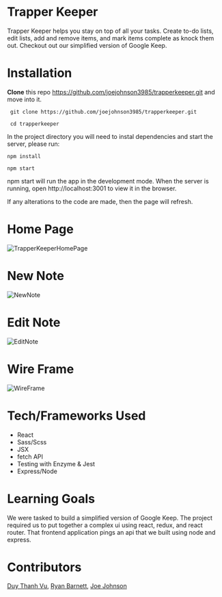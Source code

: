 # Trapper Keeper

Trapper Keeper helps you stay on top of all your tasks. Create to-do lists, edit lists, add and remove items, and mark items complete as knock them out. Checkout out our simplified version of Google Keep.

# Installation

**Clone** this repo https://github.com/joejohnson3985/trapperkeeper.git and move into it.

``` git clone https://github.com/joejohnson3985/trapperkeeper.git```

``` cd trapperkeeper```

In the project directory you will need to instal dependencies and start the server, please run:

```npm install```

```npm start```

npm start will run the app in the development mode. When the server is running, open http://localhost:3001 to view it in the browser.

If any alterations to the code are made, then the page will refresh.

# Home Page

![TrapperKeeperHomePage](https://github.com/joejohnson3985/trapperkeeper/blob/master/src/media/Images/cards.png)

# New Note

![NewNote](https://github.com/joejohnson3985/trapperkeeper/blob/master/src/media/Images/new.png)

# Edit Note

![EditNote](https://github.com/joejohnson3985/trapperkeeper/blob/master/src/media/Images/list.png)

# Wire Frame

![WireFrame](https://github.com/joejohnson3985/trapperkeeper/blob/master/src/media/Images/Wire-Frame.png)

# Tech/Frameworks Used

* React
* Sass/Scss
* JSX
* fetch API
* Testing with Enzyme & Jest
* Express/Node

# Learning Goals 

We were tasked to build a simplified version of Google Keep. The project required us to put together a complex ui using react, redux, and react router. That frontend application pings an api that we built using node and express.

# Contributors
[Duy Thanh Vu](https://github.com/Rosebud303),
[Ryan Barnett](https://github.com/RyanDBarnett),
[Joe Johnson](https://github.com/joejohnson3985)
